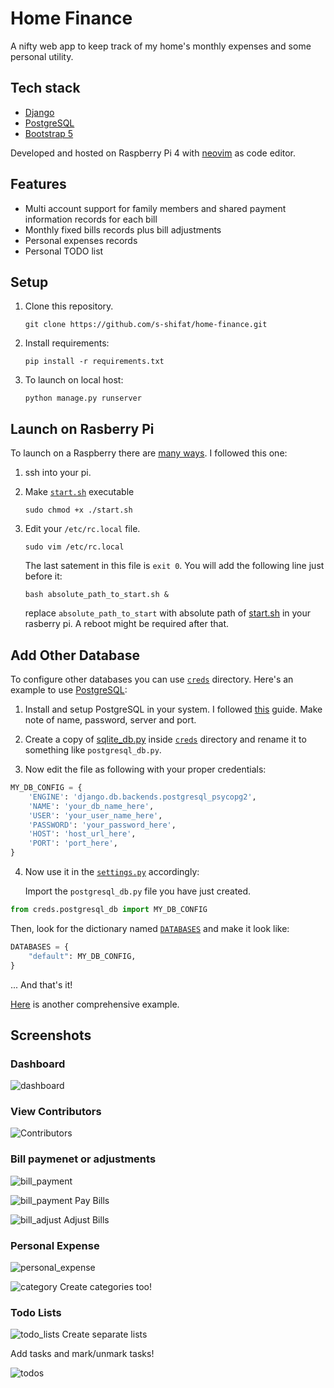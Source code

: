 # Home Finance

A nifty web app to keep track of my home's monthly expenses and some personal utility.

## Tech stack

* [Django](https://www.djangoproject.com/)
* [PostgreSQL](https://www.postgresql.org/)
* [Bootstrap 5](https://getbootstrap.com/docs/5.0/getting-started/introduction/)

Developed and hosted on Raspberry Pi 4 with [neovim](https://github.com/s-shifat/dotfiles/tree/main/nvim) as code editor.

## Features

* Multi account support for family members and shared payment information records for each bill
* Monthly fixed bills records plus bill adjustments
* Personal expenses records
* Personal TODO list

## Setup

1. Clone this repository.
   ```shell
   git clone https://github.com/s-shifat/home-finance.git
   ```

2. Install requirements:
   
   ```shell
   pip install -r requirements.txt
   ```

3. To launch on local host:

   ```shell
   python manage.py runserver
   ```
## Launch on Rasberry Pi 

To launch on a Raspberry there are [many ways](https://raspberrypi-guide.github.io/programming/run-script-on-boot). I followed this one:

1. ssh into your pi.

2. Make [`start.sh`](./start.sh) executable
   ```shell
   sudo chmod +x ./start.sh
   ```
3. Edit your `/etc/rc.local` file.
    ```shell
    sudo vim /etc/rc.local
    ```
    The last satement in this file is `exit 0`. You will add the following line just before it:
    ```shell
    bash absolute_path_to_start.sh &
    ```
    replace `absolute_path_to_start` with absolute path of [start.sh](./start.sh) in your rasberry pi. A reboot might be required after that.

## Add Other Database

To configure other databases you can use [`creds`](./creds/) directory. Here's an example to use [PostgreSQL](https://www.postgresql.org/):

 1. Install and setup PostgreSQL in your system. I followed [this](https://pimylifeup.com/raspberry-pi-postgresql/) guide. Make note of name, password, server and port.

 2. Create a copy of [sqlite_db.py](./creds/sqlite_db.py) inside [`creds`](./creds/) directory and rename it to something like `postgresql_db.py`.

 3. Now edit the file as following with your proper credentials:
 ```python
 MY_DB_CONFIG = {
     'ENGINE': 'django.db.backends.postgresql_psycopg2',
     'NAME': 'your_db_name_here',
     'USER': 'your_user_name_here',
     'PASSWORD': 'your_password_here',
     'HOST': 'host_url_here',
     'PORT': 'port_here',
 }
 ```
4. Now use it in the [`settings.py`](./home_fin/settings.py) accordingly:

   Import the `postgresql_db.py` file you have just created.

 ```python
 from creds.postgresql_db import MY_DB_CONFIG
 ```
 Then, look for the dictionary named [`DATABASES`](https://github.com/s-shifat/home-finance/blob/42cf61d9496d2fa168a6027235dc416b62a07e31/home_fin/settings.py#L86) and make it look like:
 ```python
 DATABASES = {
     "default": MY_DB_CONFIG,
 }
 ```
 ... And that's it!

 [Here](https://stackpython.medium.com/how-to-start-django-project-with-a-database-postgresql-aaa1d74659d8) is another comprehensive example.

## Screenshots

### Dashboard

![dashboard](./readme_statics/dashboard-2.png)

### View Contributors

![Contributors](./readme_statics/contributors.png)


### Bill paymenet or adjustments

![bill_payment](./readme_statics/bill-pay-adjust.png)

![bill_payment](./readme_statics/payment_page.jpg)
Pay Bills


![bill_adjust](./readme_statics/bill_adjust_page.jpg)
Adjust Bills

### Personal Expense

![personal_expense](./readme_statics/personal_expense_page.jpg)


![category](./readme_statics/add_catagory.jpg)
Create categories too!

### Todo Lists

![todo_lists](./readme_statics/todo_lists.jpg)
Create separate lists

Add tasks and mark/unmark tasks!

![todos](./readme_statics/todos.jpg)

